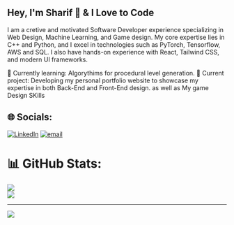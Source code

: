 ## Hey, I'm Sharif 👋 & I Love to Code

I am a cretive and motivated Software Developer experience specializing in Web Design, Machine Learning, and Game design. My core expertise lies in C++ and Python, and I excel in technologies such as PyTorch, Tensorflow, AWS and SQL. I also have hands-on experience with React, Tailwind CSS, and modern UI frameworks.

🌱 Currently learning: Algorythims for procedural level generation.
🔭 Current project: Developing my personal portfolio website to showcase my expertise in both Back-End and Front-End design. as well as My game Design SKills

## 🌐 Socials:
[![LinkedIn](https://img.shields.io/badge/LinkedIn-%230077B5.svg?logo=linkedin&logoColor=white)](https://linkedin.com/in/https://www.linkedin.com/in/sharifadepetu/) [![email](https://img.shields.io/badge/Email-D14836?logo=gmail&logoColor=white)](mailto:sharifadepetu@gmail.com) 


# 📊 GitHub Stats:
![](https://nirzak-streak-stats.vercel.app/?user=sharifware&theme=dark&hide_border=false)<br/>
![](https://github-readme-stats.vercel.app/api/top-langs/?username=sharifware&theme=dark&hide_border=false&include_all_commits=false&count_private=false&layout=compact)

---
[![](https://visitcount.itsvg.in/api?id=sharifware&icon=0&color=0)](https://visitcount.itsvg.in)
